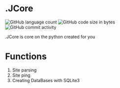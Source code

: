 # .JCore
![GitHub language count](https://img.shields.io/github/languages/count/KailUser/.JCore?style=flat-square)
![GitHub code size in bytes](https://img.shields.io/github/languages/code-size/KailUser/.JCore?style=flat-square)
![GitHub commit activity](https://img.shields.io/github/commit-activity/w/KailUser/.JCore?style=flat-square)




.JCore is core on the python created for you

# Functions
1. Site parsing
2. Site ping
3. Creating DataBases with SQLite3
